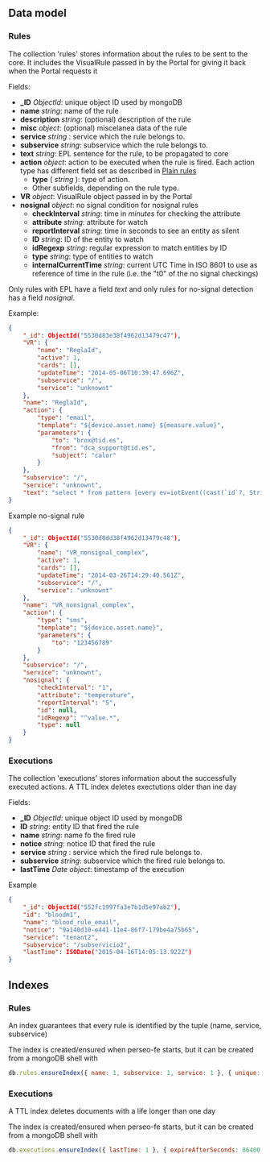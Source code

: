 ## Data model

### Rules

The collection 'rules' stores information about the rules to be sent to the core. It includes the VisualRule passed in
by the Portal for giving it back when the Portal requests it

Fields:

-   **\_ID** _ObjectId_: unique object ID used by mongoDB
-   **name** _string_: name of the rule
-   **description** _string_: (optional) description of the rule
-   **misc** _object_: (optional) miscelanea data of the rule
-   **service** _string_ : service which the rule belongs to.
-   **subservice** _string_: subservice which the rule belongs to.
-   **text** _string_: EPL sentence for the rule, to be propagated to core
-   **action** _object_: action to be executed when the rule is fired. Each action type has different field set as
    described in [Plain rules](../API/plain_rules.md#actions)
    -   **type** ( _string_ ): type of action.
    -   Other subfields, depending on the rule type.
-   **VR** _object_: VisualRule object passed in by the Portal
-   **nosignal** _object_: no signal condition for nosignal rules
    -   **checkInterval** _string_: time in _minutes_ for checking the attribute
    -   **attribute** _string_: attribute for watch
    -   **reportInterval** _string_: time in seconds to see an entity as silent
    -   **ID** _string_: ID of the entity to watch
    -   **idRegexp** _string_: regular expression to match entities by ID
    -   **type** _string_: type of entities to watch
    -   **internalCurrentTime** _string_: current UTC Time in ISO 8601 to use as reference of time in the rule (i.e. the
        "t0" of the no signal checkings)

Only rules with EPL have a field _text_ and only rules for no-signal detection has a field _nosignal_.

Example:

```json
{
    "_id": ObjectId("5530d83e38f4962d13479c47"),
    "VR": {
        "name": "ReglaId",
        "active": 1,
        "cards": [],
        "updateTime": "2014-05-06T10:39:47.696Z",
        "subservice": "/",
        "service": "unknownt"
    },
    "name": "ReglaId",
    "action": {
        "type": "email",
        "template": "${device.asset.name} ${measure.value}",
        "parameters": {
            "to": "brox@tid.es",
            "from": "dca_support@tid.es",
            "subject": "calor"
        }
    },
    "subservice": "/",
    "service": "unknownt",
    "text": "select * from pattern [every ev=iotEvent((cast(`id`?, String)  regexp  \"^value.*\"))]"
}
```

Example no-signal rule

```json
{
    "_id": ObjectId("5530d8dd38f4962d13479c48"),
    "VR": {
        "name": "VR_nonsignal_complex",
        "active": 1,
        "cards": [],
        "updateTime": "2014-03-26T14:29:40.561Z",
        "subservice": "/",
        "service": "unknownt"
    },
    "name": "VR_nonsignal_complex",
    "action": {
        "type": "sms",
        "template": "${device.asset.name}",
        "parameters": {
            "to": "123456789"
        }
    },
    "subservice": "/",
    "service": "unknownt",
    "nosignal": {
        "checkInterval": "1",
        "attribute": "temperature",
        "reportInterval": "5",
        "id": null,
        "idRegexp": "^value.*",
        "type": null
    }
}
```

### Executions

The collection 'executions' stores information about the successfully executed actions. A TTL index deletes exectutions
older than ine day

Fields:

-   **\_ID** _ObjectId_: unique object ID used by mongoDB
-   **ID** _string_: entity ID that fired the rule
-   **name** _string_: name fo the fired rule
-   **notice** _string_: notice ID that fired the rule
-   **service** _string_ : service which the fired rule belongs to.
-   **subservice** _string_: subservice which the fired rule belongs to.
-   **lastTime** _Date object_: timestamp of the execution

Example

```json
{
    "_id": ObjectId("552fc1997fa3e7b1d5e97ab2"),
    "id": "bloodm1",
    "name": "blood_rule_email",
    "notice": "9a140d10-e441-11e4-86f7-179be4a75b65",
    "service": "tenant2",
    "subservice": "/subservicio2",
    "lastTime": ISODate("2015-04-16T14:05:13.922Z")
}
```

<a name="indexes"></a>

## Indexes

### Rules

An index guarantees that every rule is identified by the tuple (name, service, subservice)

The index is created/ensured when perseo-fe starts, but it can be created from a mongoDB shell with

```javascript
db.rules.ensureIndex({ name: 1, subservice: 1, service: 1 }, { unique: true });
```

### Executions

A TTL index deletes documents with a life longer than one day

The index is created/ensured when perseo-fe starts, but it can be created from a mongoDB shell with

```javascript
db.executions.ensureIndex({ lastTime: 1 }, { expireAfterSeconds: 86400 });
```
